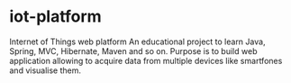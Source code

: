 # iot-platform
Internet of Things web platform
An educational project to learn Java, Spring, MVC, Hibernate, Maven and so on. 
Purpose is to build web application allowing to acquire data from multiple devices like smartfones and visualise them. 
